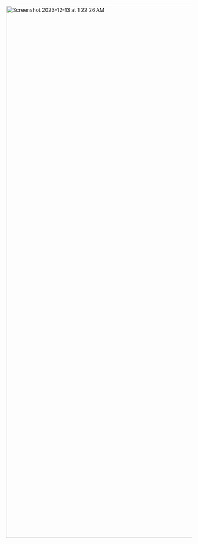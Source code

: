 <img width="1440" alt="Screenshot 2023-12-13 at 1 22 26 AM" src="https://github.com/NainaVarshney/Amazon-clone/assets/104156973/205d81cb-14fc-4cde-a8fe-892030711c07">
